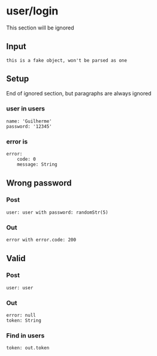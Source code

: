 # user/login

This section will be ignored

## Input
	this is a fake object, won't be parsed as one

## Setup
End of ignored section, but paragraphs are always ignored

### user in users
	name: 'Guilherme'
	password: '12345'

### error is
	error:
		code: 0
		message: String

## Wrong password
### Post
	user: user with password: randomStr(5)
### Out
	error with error.code: 200

## Valid
### Post
	user: user
### Out
	error: null
	token: String
### Find in users
	token: out.token